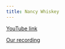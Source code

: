 ```yaml
---
title: Nancy Whiskey
---
```


[YouTube link](https://www.youtube.com/watch?v=OYFZltGztok)

[Our recording](https://www.dropbox.com/s/6w1o9naes9b5waf/11%20Nancy%20Whiskey.m4a?dl=0)

```

```
